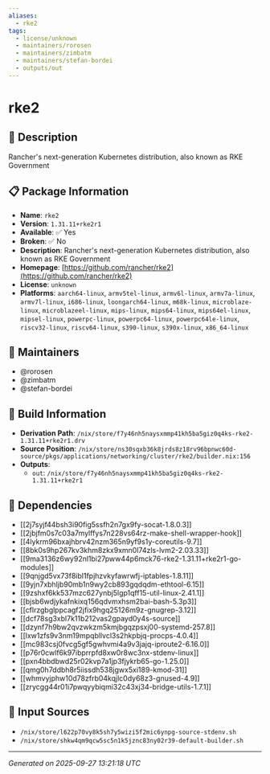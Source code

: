 ```yaml
---
aliases:
  - rke2
tags:
  - license/unknown
  - maintainers/rorosen
  - maintainers/zimbatm
  - maintainers/stefan-bordei
  - outputs/out
---
```


# rke2

## 📝 Description

Rancher's next-generation Kubernetes distribution, also known as RKE Government

## 📋 Package Information

- **Name**: `rke2`
- **Version**: `1.31.11+rke2r1`
- **Available**: ✅ Yes
- **Broken**: ✅ No
- **Description**: Rancher's next-generation Kubernetes distribution, also known as RKE Government
- **Homepage**: [https://github.com/rancher/rke2](https://github.com/rancher/rke2)
- **License**: `unknown`
- **Platforms**: `aarch64-linux`, `armv5tel-linux`, `armv6l-linux`, `armv7a-linux`, `armv7l-linux`, `i686-linux`, `loongarch64-linux`, `m68k-linux`, `microblaze-linux`, `microblazeel-linux`, `mips-linux`, `mips64-linux`, `mips64el-linux`, `mipsel-linux`, `powerpc-linux`, `powerpc64-linux`, `powerpc64le-linux`, `riscv32-linux`, `riscv64-linux`, `s390-linux`, `s390x-linux`, `x86_64-linux`
## 👥 Maintainers

- @rorosen
- @zimbatm
- @stefan-bordei


## 🔧 Build Information

- **Derivation Path**: `/nix/store/f7y46nh5naysxmmp41kh5ba5giz0q4ks-rke2-1.31.11+rke2r1.drv`
- **Source Position**: `/nix/store/ns30sqxb36k8jrds8z18rv96bpnwc60d-source/pkgs/applications/networking/cluster/rke2/builder.nix:156`
- **Outputs**:
  - `out`:  `/nix/store/f7y46nh5naysxmmp41kh5ba5giz0q4ks-rke2-1.31.11+rke2r1`

## 🔗 Dependencies

- [[2j7syjf44bsh3i90fig5ssfh2n7gx9fy-socat-1.8.0.3]]
- [[2jbjfm0s7c03a7mylffys7n228vs64rz-make-shell-wrapper-hook]]
- [[4lykrm96bxajhbrv42nzm365n9yf9s1y-coreutils-9.7]]
- [[8bk0s9hp267kv3khm8zkx9xmn0l74zls-lvm2-2.03.33]]
- [[9ma3136z6wy92nl1bi27pww44p6mck76-rke2-1.31.11+rke2r1-go-modules]]
- [[9qnjgd5vx73f8ibl1fpjhzvkyfawrwfj-iptables-1.8.11]]
- [[9yjn7xbhljb90mb1n9wy2cb893gqdqdm-ethtool-6.15]]
- [[9zshxf6kk537mzc627ynbj5lgp1qff15-util-linux-2.41.1]]
- [[bjsb6wdjykafnkixq156qdvmxhsm2bai-bash-5.3p3]]
- [[cflrzgbglppcagf2jfix9hgq25126m9z-gnugrep-3.12]]
- [[dcf78sg3xbl7k11b212vas2gpayd0y4s-source]]
- [[dzynf7h9bw2qvzwkzm5kmjbgqzpsxj00-systemd-257.8]]
- [[lxw1zfs9v3nm19mpqbllvcl3s2hkpbjq-procps-4.0.4]]
- [[mc983csj0fvcg5gf5gwhvmi4a9v3jajq-iproute2-6.16.0]]
- [[p76r0cwlf6k97ibprrpfd8xw0r8wc3nx-stdenv-linux]]
- [[pxn4bbdbwd25r02kvp7a1jp3fjykrb65-go-1.25.0]]
- [[qmg0h7ddbh8r5iissdh538jgwx5xi189-kmod-31]]
- [[whmvyjphw10d78zfrb04kqjlc0dy68z3-gnused-4.9]]
- [[zrycgg44r01i7pwqyybiqmi32c43xj34-bridge-utils-1.7.1]]

## 📁 Input Sources

- `/nix/store/l622p70vy8k5sh7y5wizi5f2mic6ynpg-source-stdenv.sh`
- `/nix/store/shkw4qm9qcw5sc5n1k5jznc83ny02r39-default-builder.sh`

---
*Generated on 2025-09-27 13:21:18 UTC*
